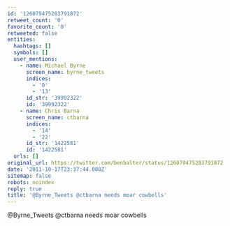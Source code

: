 ```yaml
---
id: '126079475283791872'
retweet_count: '0'
favorite_count: '0'
retweeted: false
entities:
  hashtags: []
  symbols: []
  user_mentions:
    - name: Michael Byrne
      screen_name: byrne_tweets
      indices:
        - '0'
        - '13'
      id_str: '39992322'
      id: '39992322'
    - name: Chris Barna
      screen_name: ctbarna
      indices:
        - '14'
        - '22'
      id_str: '1422581'
      id: '1422581'
  urls: []
original_url: https://twitter.com/benbalter/status/126079475283791872
date: '2011-10-17T23:37:44.000Z'
sitemap: false
robots: noindex
reply: true
title: '@Byrne_Tweets @ctbarna needs moar cowbells'
---
```


@Byrne_Tweets @ctbarna needs moar cowbells
